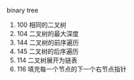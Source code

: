 binary tree
1.  100 相同的二叉树
2.  104 二叉树的最大深度
3.  144 二叉树的前序遍历
4.  145 二叉树的后序遍历
5.  114 二叉树展开为链表
6.  116 填充每一个节点的下一个右节点指针